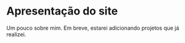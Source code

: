 <!DOCTYPE html>
<html lang="pt-br">
<head>
    <meta charset="UTF-8">
    <meta name="viewport" content="width=device-width, initial-scale=1.0"
</head>
<body>
<main>  
<h1> Apresentação do site</h1>

<p> Um pouco sobre mim. Em breve, estarei adicionando projetos que já realizei. </p>
</main>
    
</body>
</html>

